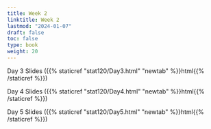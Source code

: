 ```yaml
---
title: Week 2 
linktitle: Week 2
lastmod: "2024-01-07"
draft: false  
toc: false  
type: book  
weight: 20
---
```


Day 3 Slides ({{% staticref "stat120/Day3.html" "newtab" %}}html{{% /staticref %}})

Day 4 Slides ({{% staticref "stat120/Day4.html" "newtab" %}}html{{% /staticref %}})

Day 5 Slides ({{% staticref "stat120/Day5.html" "newtab" %}}html{{% /staticref %}})

